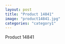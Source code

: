 ```yaml
---
layout: post
title: "Product 14841"
image: "product14841.jpg"
categories: "category1"
---
```

Product 14841
